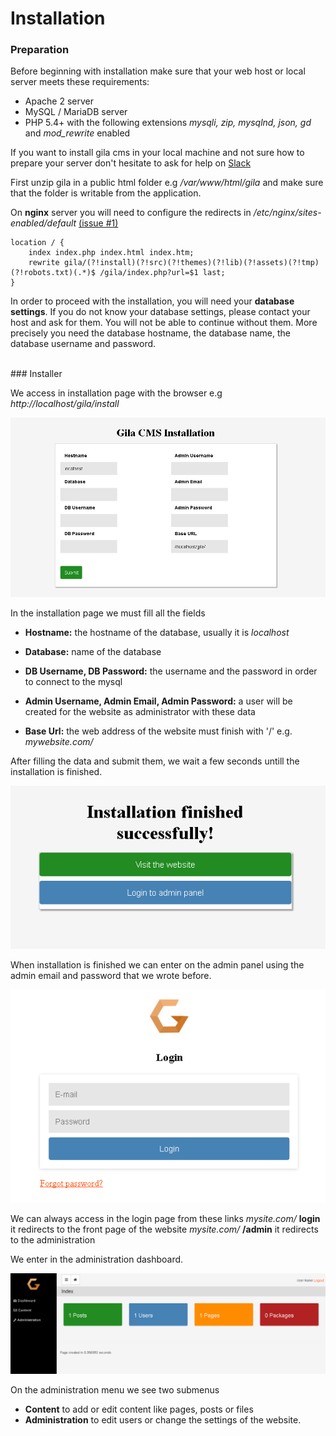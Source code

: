 
# Installation

### Preparation

Before beginning with installation make sure that your web host or local server meets these requirements:

- Apache 2 server
- MySQL / MariaDB server
- PHP 5.4+ with the following extensions *mysqli, zip, mysqlnd, json, gd* and *mod_rewrite* enabled

If you want to install gila cms in your local machine and not sure how to prepare your server don't hesitate to ask for help on [Slack](https://gilacms.slack.com)

First unzip gila in a public html folder e.g */var/www/html/gila* and make sure that the folder is writable from the application.

On **nginx** server you will need to configure the redirects in */etc/nginx/sites-enabled/default* [(issue #1)](https://github.com/GilaCMS/gila/issues/1)
```
location / {
    index index.php index.html index.htm;
    rewrite gila/(?!install)(?!src)(?!themes)(?!lib)(?!assets)(?!tmp)(?!robots.txt)(.*)$ /gila/index.php?url=$1 last;
}
```

In order to proceed with the installation, you will need your **database settings**. If you do not know your database settings, please contact your host and ask for them. You will not be able to continue without them. More precisely you need the database hostname, the database name, the database username and password.

<br>
### Installer

We access in installation page with the browser e.g *http:\/\/localhost/gila/install*

![Install](assets/install.jpg)

In the installation page we must fill all the fields

- **Hostname:** the hostname of the database, usually it is *localhost*

- **Database:** name of the database

- **DB Username, DB Password:** the username and the password in order to connect to the mysql

- **Admin Username, Admin Email, Admin Password:** a user will be created for the website as administrator with these data

- **Base Url:** the web address of the website must finish with '/' e.g. *mywebsite.com/*


After filling the data and submit them, we wait a few seconds untill the installation is finished.

![alt text](assets/installed.jpg)

When installation is finished we can enter on the admin panel using the admin email and password that we wrote before.

![alt text](assets/login.jpg)

We can always access in the login page from these links
*mysite.com/* **login** it redirects to the front page of the website
*mysite.com/* **/admin** it redirects to the administration

We enter in the administration dashboard.

![alt text](assets/dash.jpg)

On the administration menu we see two submenus
- **Content** to add or edit content like pages, posts or files
- **Administration** to edit users or change the settings of the website.
